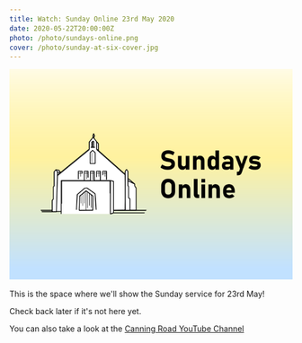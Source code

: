 ```yaml
---
title: Watch: Sunday Online 23rd May 2020
date: 2020-05-22T20:00:00Z
photo: /photo/sundays-online.png
cover: /photo/sunday-at-six-cover.jpg
---
```


![Sundays Online Logo](/photo/sundays-online.png)

This is the space where we'll show the Sunday service for 23rd May!

Check back later if it's not here yet.

You can also take a look at the [Canning Road YouTube Channel](
https://www.youtube.com/channel/UCLlyMMvV26OndAy_ep7gv4A)
